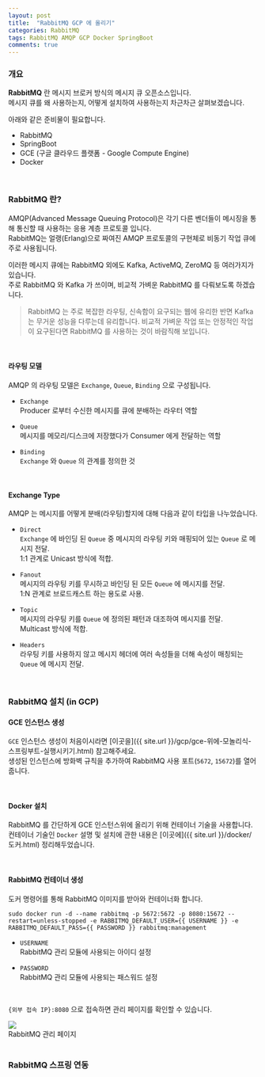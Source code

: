 ```yaml
---
layout: post
title:  "RabbitMQ GCP 에 올리기"
categories: RabbitMQ
tags: RabbitMQ AMQP GCP Docker SpringBoot
comments: true
---
```


### 개요

**RabbitMQ** 란 메시지 브로커 방식의 메시지 큐 오픈소스입니다.  
메시지 큐를 왜 사용하는지, 어떻게 설치하여 사용하는지 차근차근 살펴보겠습니다.  

<div class="br"/>

아래와 같은 준비물이 필요합니다.
- RabbitMQ
- SpringBoot
- GCE (구글 클라우드 플랫폼 - Google Compute Engine)
- Docker

<br/>

### RabbitMQ 란?

AMQP(Advanced Message Queuing Protocol)은 각기 다른 벤더들이 메시징을 통해 통신할 때 사용하는 응용 계층 프로토콜 입니다.  
RabbitMQ는 얼랭(Erlang)으로 짜여진 AMQP 프로토콜의 구현체로 비동기 작업 큐에 주로 사용됩니다.

<div class="br"/>

이러한 메시지 큐에는 RabbitMQ 외에도 Kafka, ActiveMQ, ZeroMQ 등 여러가지가 있습니다.  
주로 RabbitMQ 와 Kafka 가 쓰이며, 비교적 가벼운 RabbitMQ 를 다뤄보도록 하겠습니다.  

> RabbitMQ 는 주로 복잡한 라우팅, 신속함이 요구되는 웹에 유리한 반면 Kafka 는 무거운 성능을 다루는데 유리합니다. 
> 비교적 가벼운 작업 또는 안정적인 작업이 요구된다면 RabbitMQ 를 사용하는 것이 바람직해 보입니다.

<br/>

#### 라우팅 모델

AMQP 의 라우팅 모델은 `Exchange`, `Queue`, `Binding` 으로 구성됩니다.  

- `Exchange`  
  Producer 로부터 수신한 메시지를 큐에 분배하는 라우터 역할

- `Queue`  
  메시지를 메모리/디스크에 저장했다가 Consumer 에게 전달하는 역할

- `Binding`  
  `Exchange` 와 `Queue` 의 관계를 정의한 것

<br/>

#### Exchange Type

AMQP 는 메시지를 어떻게 분배(라우팅)할지에 대해 다음과 같이 타입을 나누었습니다.

- `Direct`  
  `Exchange` 에 바인딩 된 `Queue` 중 메시지의 라우팅 키와 매핑되어 있는 `Queue` 로 메시지 전달.  
  1:1 관계로 Unicast 방식에 적합.

- `Fanout`  
  메시지의 라우팅 키를 무시하고 바인딩 된 모든 `Queue` 에 메시지를 전달.  
  1:N 관계로 브로드캐스트 하는 용도로 사용.

- `Topic`  
  메시지의 라우팅 키를 `Queue` 에 정의된 패턴과 대조하여 메시지를 전달.  
  Multicast 방식에 적합.

- `Headers`  
  라우팅 키를 사용하지 않고 메시지 헤더에 여러 속성들을 더해 속성이 매칭되는 `Queue` 에 메시지 전달.
  
<br/>

### RabbitMQ 설치 (in GCP)

#### GCE 인스턴스 생성

`GCE` 인스턴스 생성이 처음이시라면 [이곳을]({{ site.url }}/gcp/gce-위에-모놀리식-스프링부트-실행시키기.html) 참고해주세요.  
생성된 인스턴스에 방화벽 규칙을 추가하여 RabbitMQ 사용 포트(`5672`, `15672`)를 열어줍니다.  

<br/>

#### Docker 설치

RabbitMQ 를 간단하게 GCE 인스턴스위에 올리기 위해 컨테이너 기술을 사용합니다.  
컨테이너 기술인 `Docker` 설명 및 설치에 관한 내용은 [이곳에]({{ site.url }}/docker/도커.html) 정리해두었습니다.

<br/>

#### RabbitMQ 컨테이너 생성

도커 명령어를 통해 RabbitMQ 이미지를 받아와 컨테이너화 합니다.

```
sudo docker run -d --name rabbitmq -p 5672:5672 -p 8080:15672 --restart=unless-stopped -e RABBITMQ_DEFAULT_USER={{ USERNAME }} -e RABBITMQ_DEFAULT_PASS={{ PASSWORD }} rabbitmq:management
```

- `USERNAME`  
  RabbitMQ 관리 모듈에 사용되는 아이디 설정
  
- `PASSWORD`  
  RabbitMQ 관리 모듈에 사용되는 패스워드 설정

<br/>

`{외부 접속 IP}:8080` 으로 접속하면 관리 페이지를 확인할 수 있습니다.  

<div class="nzzi-image-box">
  <img src="{{ site.url }}/assets/rabbitmq/rabbitmq-intro.png"/>
  <div>RabbitMQ 관리 페이지</div>
</div>
     
<br/>

### RabbitMQ 스프링 연동
